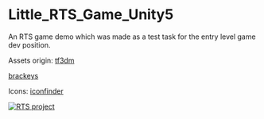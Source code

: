# Little_RTS_Game_Unity5
An RTS game demo which was made as a test task for the entry level game dev position.

Assets origin:
[tf3dm](https://tf3dm.com)

[brackeys](https://brackeys.com)

Icons:
[iconfinder](https://iconfinder.com)

[![RTS project](https://img.youtube.com/vi/Vlq5hsqTvvA/0.jpg)](https://www.youtube.com/watch?v=Vlq5hsqTvvA)
